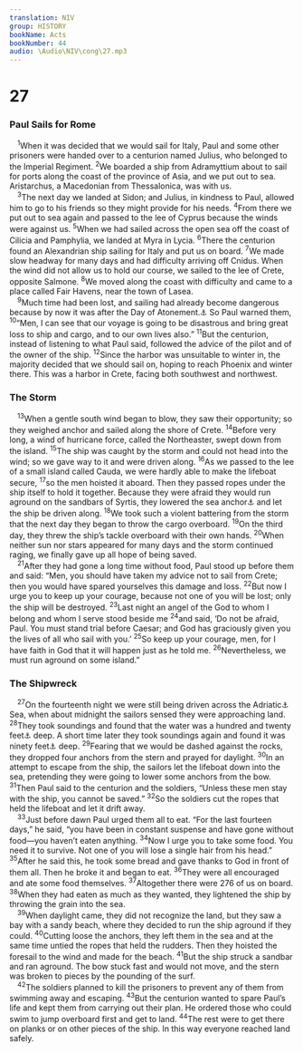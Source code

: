 ```yaml
---
translation: NIV
group: HISTORY
bookName: Acts 
bookNumber: 44
audio: \Audio\NIV\cong\27.mp3
---
```


<div class="title"><h1>27</h1><h3>Paul Sails for Rome </h3></div>
<span class="verse cong_27_1"> <sup>1</sup>When it was decided that we would sail for Italy, Paul and some other prisoners were handed over to a centurion named Julius, who belonged to the Imperial Regiment. </span>
<span class="verse cong_27_2"><sup>2</sup>We boarded a ship from Adramyttium about to sail for ports along the coast of the province of Asia, and we put out to sea. Aristarchus, a Macedonian from Thessalonica, was with us. <br/></span>
<span class="verse cong_27_3"> <sup>3</sup>The next day we landed at Sidon; and Julius, in kindness to Paul, allowed him to go to his friends so they might provide for his needs. </span>
<span class="verse cong_27_4"><sup>4</sup>From there we put out to sea again and passed to the lee of Cyprus because the winds were against us. </span>
<span class="verse cong_27_5"><sup>5</sup>When we had sailed across the open sea off the coast of Cilicia and Pamphylia, we landed at Myra in Lycia. </span>
<span class="verse cong_27_6"><sup>6</sup>There the centurion found an Alexandrian ship sailing for Italy and put us on board. </span>
<span class="verse cong_27_7"><sup>7</sup>We made slow headway for many days and had difficulty arriving off Cnidus. When the wind did not allow us to hold our course, we sailed to the lee of Crete, opposite Salmone. </span>
<span class="verse cong_27_8"><sup>8</sup>We moved along the coast with difficulty and came to a place called Fair Havens, near the town of Lasea. <br/></span>
<span class="verse cong_27_9"> <sup>9</sup>Much time had been lost, and sailing had already become dangerous because by now it was after the Day of Atonement.<a data-toggle="tooltip" data-placement="bottom" title="That is, Yom Kippur">⚓</a> So Paul warned them, </span>
<span class="verse cong_27_10"><sup>10</sup>“Men, I can see that our voyage is going to be disastrous and bring great loss to ship and cargo, and to our own lives also.” </span>
<span class="verse cong_27_11"><sup>11</sup>But the centurion, instead of listening to what Paul said, followed the advice of the pilot and of the owner of the ship. </span>
<span class="verse cong_27_12"><sup>12</sup>Since the harbor was unsuitable to winter in, the majority decided that we should sail on, hoping to reach Phoenix and winter there. This was a harbor in Crete, facing both southwest and northwest. <br/></span>
<div class="title"><h3>The Storm </h3></div>
<span class="verse cong_27_13"> <sup>13</sup>When a gentle south wind began to blow, they saw their opportunity; so they weighed anchor and sailed along the shore of Crete. </span>
<span class="verse cong_27_14"><sup>14</sup>Before very long, a wind of hurricane force, called the Northeaster, swept down from the island. </span>
<span class="verse cong_27_15"><sup>15</sup>The ship was caught by the storm and could not head into the wind; so we gave way to it and were driven along. </span>
<span class="verse cong_27_16"><sup>16</sup>As we passed to the lee of a small island called Cauda, we were hardly able to make the lifeboat secure, </span>
<span class="verse cong_27_17"><sup>17</sup>so the men hoisted it aboard. Then they passed ropes under the ship itself to hold it together. Because they were afraid they would run aground on the sandbars of Syrtis, they lowered the sea anchor<a data-toggle="tooltip" data-placement="bottom" title="Or the sails">⚓</a> and let the ship be driven along. </span>
<span class="verse cong_27_18"><sup>18</sup>We took such a violent battering from the storm that the next day they began to throw the cargo overboard. </span>
<span class="verse cong_27_19"><sup>19</sup>On the third day, they threw the ship’s tackle overboard with their own hands. </span>
<span class="verse cong_27_20"><sup>20</sup>When neither sun nor stars appeared for many days and the storm continued raging, we finally gave up all hope of being saved. <br/></span>
<span class="verse cong_27_21"> <sup>21</sup>After they had gone a long time without food, Paul stood up before them and said: “Men, you should have taken my advice not to sail from Crete; then you would have spared yourselves this damage and loss. </span>
<span class="verse cong_27_22"><sup>22</sup>But now I urge you to keep up your courage, because not one of you will be lost; only the ship will be destroyed. </span>
<span class="verse cong_27_23"><sup>23</sup>Last night an angel of the God to whom I belong and whom I serve stood beside me </span>
<span class="verse cong_27_24"><sup>24</sup>and said, ‘Do not be afraid, Paul. You must stand trial before Caesar; and God has graciously given you the lives of all who sail with you.’ </span>
<span class="verse cong_27_25"><sup>25</sup>So keep up your courage, men, for I have faith in God that it will happen just as he told me. </span>
<span class="verse cong_27_26"><sup>26</sup>Nevertheless, we must run aground on some island.” <br/></span>
<div class="title"><h3>The Shipwreck </h3></div>
<span class="verse cong_27_27"> <sup>27</sup>On the fourteenth night we were still being driven across the Adriatic<a data-toggle="tooltip" data-placement="bottom" title="In ancient times the name referred to an area extending well south of Italy.">⚓</a> Sea, when about midnight the sailors sensed they were approaching land. </span>
<span class="verse cong_27_28"><sup>28</sup>They took soundings and found that the water was a hundred and twenty feet<a data-toggle="tooltip" data-placement="bottom" title="Or about 37 meters">⚓</a> deep. A short time later they took soundings again and found it was ninety feet<a data-toggle="tooltip" data-placement="bottom" title="Or about 27 meters">⚓</a> deep. </span>
<span class="verse cong_27_29"><sup>29</sup>Fearing that we would be dashed against the rocks, they dropped four anchors from the stern and prayed for daylight. </span>
<span class="verse cong_27_30"><sup>30</sup>In an attempt to escape from the ship, the sailors let the lifeboat down into the sea, pretending they were going to lower some anchors from the bow. </span>
<span class="verse cong_27_31"><sup>31</sup>Then Paul said to the centurion and the soldiers, “Unless these men stay with the ship, you cannot be saved.” </span>
<span class="verse cong_27_32"><sup>32</sup>So the soldiers cut the ropes that held the lifeboat and let it drift away. <br/></span>
<span class="verse cong_27_33"> <sup>33</sup>Just before dawn Paul urged them all to eat. “For the last fourteen days,” he said, “you have been in constant suspense and have gone without food—you haven’t eaten anything. </span>
<span class="verse cong_27_34"><sup>34</sup>Now I urge you to take some food. You need it to survive. Not one of you will lose a single hair from his head.” </span>
<span class="verse cong_27_35"><sup>35</sup>After he said this, he took some bread and gave thanks to God in front of them all. Then he broke it and began to eat. </span>
<span class="verse cong_27_36"><sup>36</sup>They were all encouraged and ate some food themselves. </span>
<span class="verse cong_27_37"><sup>37</sup>Altogether there were 276 of us on board. </span>
<span class="verse cong_27_38"><sup>38</sup>When they had eaten as much as they wanted, they lightened the ship by throwing the grain into the sea. <br/></span>
<span class="verse cong_27_39"> <sup>39</sup>When daylight came, they did not recognize the land, but they saw a bay with a sandy beach, where they decided to run the ship aground if they could. </span>
<span class="verse cong_27_40"><sup>40</sup>Cutting loose the anchors, they left them in the sea and at the same time untied the ropes that held the rudders. Then they hoisted the foresail to the wind and made for the beach. </span>
<span class="verse cong_27_41"><sup>41</sup>But the ship struck a sandbar and ran aground. The bow stuck fast and would not move, and the stern was broken to pieces by the pounding of the surf. <br/></span>
<span class="verse cong_27_42"> <sup>42</sup>The soldiers planned to kill the prisoners to prevent any of them from swimming away and escaping. </span>
<span class="verse cong_27_43"><sup>43</sup>But the centurion wanted to spare Paul’s life and kept them from carrying out their plan. He ordered those who could swim to jump overboard first and get to land. </span>
<span class="verse cong_27_44"><sup>44</sup>The rest were to get there on planks or on other pieces of the ship. In this way everyone reached land safely. <br/></span>
